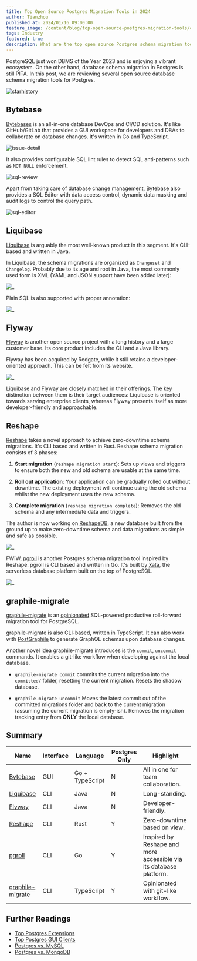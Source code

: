 ```yaml
---
title: Top Open Source Postgres Migration Tools in 2024
author: Tianzhou
published_at: 2024/01/16 09:00:00
feature_image: /content/blog/top-open-source-postgres-migration-tools/cover.webp
tags: Industry
featured: true
description: What are the top open source Postgres schema migration tools.
---
```


PostgreSQL just won DBMS of the Year 2023 and is enjoying a vibrant ecosystem. On the other hand,
database schema migration in Postgres is still PITA. In this post, we are reviewing several open source
database schema migration tools for Postgres.

[![starhistory](/content/blog/top-open-source-postgres-migration-tools/star-history.webp)](https://star-history.com/#bytebase/bytebase&xataio/pgroll&liquibase/liquibase&flyway/flyway&graphile/migrate&fabianlindfors/reshape&Date)

## Bytebase

[Bytebases](https://github.com/bytebase/bytebase) is an all-in-one database DevOps and CI/CD solution. It's like GitHub/GitLab that provides
a GUI workspace for developers and DBAs to collaborate on database changes. It's written in Go and TypeScript.

![issue-detail](/content/blog/top-open-source-postgres-migration-tools/issue-detail.webp)

It also provides configurable SQL lint rules to detect SQL anti-patterns such as `NOT NULL` enforcement.

![sql-review](/content/blog/top-open-source-postgres-migration-tools/sql-review.webp)

Apart from taking care of database change management, Bytebase also provides a SQL Editor with data
access control, dynamic data masking and audit logs to control the query path.

![sql-editor](/content/blog/top-open-source-postgres-migration-tools/sql-editor.webp)

## Liquibase

[Liquibase](https://github.com/liquibase/liquibase) is arguably the most well-known product in this segment. It's CLI-based and written in Java.

In Liquibase, the schema migrations are organized as `Changeset` and `Changelog`. Probably due to its age and root in Java, the most commonly used form is XML (YAML and JSON support have been added later):

![_](/images/products/liquibase/liquibase-xml.webp)

Plain SQL is also supported with proper annotation:

![_](/images/products/liquibase/liquibase-sql.webp)

## Flyway

[Flyway](https://github.com/flyway/flyway) is another open source project with a long history and a large customer base. Its core product includes the CLI and a Java library.

Flyway has been acquired by Redgate, while it still retains a developer-oriented approach. This can be
felt from its website.

![_](/images/products/flyway/flyway-migration.webp)

Liquibase and Flyway are closely matched in their offerings. The key distinction between them is their target audiences: Liquibase is oriented towards serving enterprise clients, whereas Flyway presents itself as more developer-friendly and approachable.

## Reshape

[Reshape](https://github.com/fabianlindfors/reshape) takes a novel approach to achieve zero-downtime
schema migrations. It's CLI based and written in Rust. Reshape schema migration consists of 3 phases:

1. **Start migration** (`reshape migration start`): Sets up views and triggers to ensure both the new and old schema are usable at the same time.

1. **Roll out application**: Your application can be gradually rolled out without downtime. The existing deployment will continue using the old schema whilst the new deployment uses the new schema.

1. **Complete migration** (`reshape migration complete`): Removes the old schema and any intermediate data and triggers.

The author is now working on [ReshapeDB](https://reshapedb.com/), a new database built from the ground up to make zero-downtime schema and data migrations as simple and safe as possible.

![_](/images/products/reshape/reshape.webp)

FWIW, [pgroll](https://github.com/xataio/pgroll) is another Postgres schema
migration tool inspired by Reshape. pgroll is CLI based and written in Go. It's built by [Xata](https://xata.io/), the serverless database platform built on the top of PostgreSQL.

![_](/images/products/pgroll/pgroll-migration-flow.webp)

## graphile-migrate

[graphile-migrate](https://github.com/graphile/migrate) is an [opinionated](https://github.com/graphile/migrate?tab=readme-ov-file#opinions) SQL-powered productive roll-forward migration tool for PostgreSQL.

graphile-migrate is also CLI-based, written in TypeScript. It can also work with [PostGraphile](https://www.graphile.org/postgraphile/) to generate GraphQL schemas upon database changes.

Another novel idea graphile-migrate introduces is the `commit`, `uncommit` commands. It enables a
git-like workflow when developing against the local database.

- `graphile-migrate commit` commits the current migration into the `committed/` folder, resetting the
  current migration. Resets the shadow database.

- `graphile-migrate uncommit` Moves the latest commit out of the committed migrations folder and back to the current migration
  (assuming the current migration is empty-ish). Removes the migration tracking entry from **ONLY** the local database.

## Summary

| Name                                                    | Interface | Language        | Postgres Only | Highlight                                                          |
| ------------------------------------------------------- | --------- | --------------- | ------------- | ------------------------------------------------------------------ |
| [Bytebase](https://github.com/bytebase/bytebase)        | GUI       | Go + TypeScript | N             | All in one for team collaboration.                                 |
| [Liquibase](https://github.com/liquibase/liquibase)     | CLI       | Java            | N             | Long-standing.                                                     |
| [Flyway](https://github.com/flyway/flyway)              | CLI       | Java            | N             | Developer-friendly.                                                |
| [Reshape](https://github.com/fabianlindfors/reshape)    | CLI       | Rust            | Y             | Zero-downtime based on view.                                       |
| [pgroll](https://github.com/xataio/pgroll)              | CLI       | Go              | Y             | Inspired by Reshape and more accessible via its database platform. |
| [graphile-migrate](https://github.com/graphile/migrate) | CLI       | TypeScript      | Y             | Opinionated with git-like workflow.                                |

## Further Readings

- [Top Postgres Extensions](/blog/top-postgres-extension/)
- [Top Postgres GUI Clients](/blog/top-postgres-gui-client/)
- [Postgres vs. MySQL](/blog/postgres-vs-mysql)
- [Postgres vs. MongoDB](/blog/postgres-vs-mongodb)
